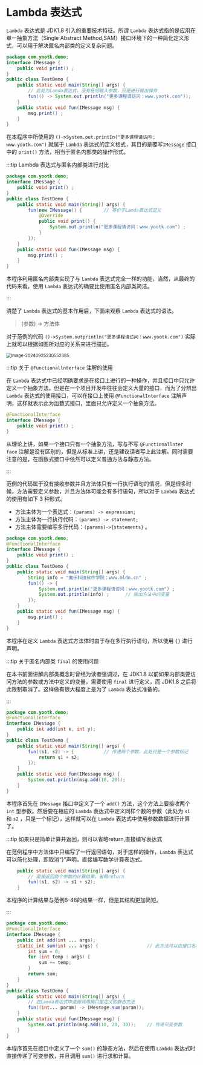 # Lambda 表达式

`Lambda` 表达式是 JDK1.8 引入的重要技术特征。所谓 `Lambda` 表达式指的是应用在单一抽象方法（Single Abstract
Method,SAM）接口环境下的一种简化定义形式，可以用于解决匿名内部类的定义复杂问题。

```java
package com.yootk.demo;
interface IMessage {
	public void print() ;
}
public class TestDemo {
	public static void main(String[] args) {
		// 此处为Lamda表达式，没有任何输入参数，只是进行输出操作
		fun(() -> System.out.println("更多课程请访问：www.yootk.com"));
	}
	public static void fun(IMessage msg) {
		msg.print() ;
	}
}
```

在本程序中所使用的 `()->System.out.printIn("更多课程请访问：www.yootk.com")` 就属于 `Lambda`
表达式的定义格式，其目的是覆写`IMessage` 接口中的 `print()` 方法，相当于匿名内部类的操作形式。

:::tip Lambda 表达式与匿名内部类进行对比

```java
package com.yootk.demo;
interface IMessage {
	public void print() ;
}
public class TestDemo {
	public static void main(String[] args) {
		fun(new IMessage() {		// 等价于Lamda表达式定义
			@Override
			public void print() {
				System.out.println("更多课程请访问：www.yootk.com") ;
			}
		});
	}
	public static void fun(IMessage msg) {
		msg.print() ;
	}
}
```

本程序利用匿名内部类实现了与 `Lambda` 表达式完全一样的功能，当然，从最终的代码来看，使用 `Lambda` 表达式的确要比使用匿名内部类简洁。

:::

清楚了 `Lambda` 表达式的基本作用后，下面来观察 `Lambda` 表达式的语法。

> (参数) -> 方法体

对于范例的代码 `()->System.outprintln("更多课程请访问：www.yootk.com")` 实际上就可以根据如图所对应的关系来进行描述。

<img src="http://niu.ochiamalu.top/image-20240925230552385.png" alt="image-20240925230552385" style="zoom:80%;margin:0 auto" />

:::tip 关于 `@Functionallnterface` 注解的使用

在 `Lambda`
表达式中已经明确要求是在接口上进行的一种操作，并且接口中只允许定义一个抽象方法。但是在一个项目开发中往往会定义大量的接口，而为了分辨出 `Lambda`
表达式的使用接口，可以在接口上使用 `@FunctionalInterface` 注解声明，这样就表示此为函数式接口，里面只允许定义一个抽象方法。

```java
@FunctionalInterface 
interface IMessage {
	public void print() ;
}
```

从理论上讲，如果一个接口只有一个抽象方法，写与不写 `@Functionallnter face`
注解是没有区别的，但是从标准上讲，还是建议读者写上此注解。同时需要注意的是，在函数式接口中依然可以定义普通方法与静态方法。

:::

范例的代码属于没有接收参数并且方法体只有一行执行语句的情况，但是很多时候，方法需要定义参数，并且方法体可能会有多行语句，所以对于 `Lambda`
表达式的使用有如下 3 种形式。

- 方法主体为一个表达式：`(params) -> expression;`
- 方法主体为一行执行代码：`(params) -> statement;`
- 方法主体需要编写多行代码：`(params)->{statements}` 。

```java
package com.yootk.demo;
@FunctionalInterface 
interface IMessage {
	public void print() ;
}
public class TestDemo {
	public static void main(String[] args) {
		String info = "魔乐科技软件学院：www.mldn.cn" ;
		fun(() -> { 
			System.out.println("更多课程请访问：www.yootk.com") ;
			System.out.println(info) ;		// 输出方法中的变量
		});
	}
	public static void fun(IMessage msg) {
		msg.print() ;
	}
}
```

本程序在定义 `Lambda` 表达式方法体时由于存在多行执行语句，所以使用 `{}` 进行声明。

:::tip 关于匿名内部类 `final` 的使用问题

在本书前面讲解内部类概念时曾经为读者强调过，在 JDK1.8 以前如果内部类要访问方法的参数或方法中定义的变量，需要使用 `final`
进行定义，而 JDK1.8 之后将此限制取消了。这样做有很大程度上是为了 `Lambda` 表达式准备的。

:::

```java
package com.yootk.demo;
@FunctionalInterface 
interface IMessage {
	public int add(int x, int y);
}
public class TestDemo {
	public static void main(String[] args) {
		fun((s1, s2) -> {			// 传递两个参数，此处只是一个参数标记
			return s1 + s2;
		});
	}
	public static void fun(IMessage msg) {
		System.out.println(msg.add(10, 20));
	}
}
```

本程序首先在 `IMessage` 接口中定义了一个 `add()` 方法，这个方法上要接收两个 `int` 型参数。然后要在相应的 `Lambda`
表达式中定义同样个数的参数（此处为 `s1` 和 `s2` ，只是一个标记），这样就可以在 `Lambda` 表达式中使用参数数据进行计算了。

:::tip 如果只是简单计算并返回，则可以省略return,直接编写表达式

在范例程序中方法体中只编写了一行返回语句，对于这样的操作，`Lambda` 表达式可以简化处理，即取消“}”声明，直接编写数学计算表达式。

```java
	public static void main(String[] args) {
		// 直接返回两个参数的计算结果，省略return
		fun((s1, s2) -> s1 + s2);
	}
```

本程序的计算结果与范例8-46的结果一样，但是其结构更加简短。

:::

```java
package com.yootk.demo;
@FunctionalInterface 
interface IMessage {
	public int add(int ... args);
	static int sum(int ... args) {					// 此方法可以由接口名称直接调用
		int sum = 0;
		for (int temp : args) {
			sum += temp;
		}
		return sum;
	}
}
public class TestDemo {
	public static void main(String[] args) {
		// 在Lamda表达式中直接调用接口里定义的静态方法
		fun((int... param) -> IMessage.sum(param));
	}
	public static void fun(IMessage msg) {
		System.out.println(msg.add(10, 20, 30));	// 传递可变参数
	}
}
```

本程序首先在接口中定义了一个 `sum()` 的静态方法，然后在使用 `Lambda` 表达式时直接传递了可变参数，并且调用 `sum()` 进行求和计算。
